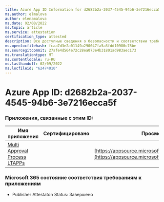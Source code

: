 ```yaml
---
title: Azure App ID Information for d2682b2a-2037-4545-94b6-3e7216ecca5f
ms.author: elmalova
author: elenamalova
ms.date: 02/08/2022
ms.topic: article
ms.service: attestation
certification_type: attested
description: Все доступные сведения о безопасности и соответствии требованиям для d2682b2a-2037-4545-94b6-3e7216ecca5f.
ms.openlocfilehash: fcaa7d3e2a01149a290047fa5a3fdd10980c78be
ms.sourcegitcommit: 27afe4d564e72c28ea073e4b31801ad983aec173
ms.translationtype: MT
ms.contentlocale: ru-RU
ms.lasthandoff: 02/09/2022
ms.locfileid: "62474010"
---
```

# <a name="azure-app-id-d2682b2a-2037-4545-94b6-3e7216ecca5f"></a>Azure App ID: d2682b2a-2037-4545-94b6-3e7216ecca5f


### <a name="apps-associated-with-this-id"></a>Приложения, связанные с этим ID:
| **Имя приложения** | **Сертифицировано** | **Просмотр в AppSource** |
|--------------|---------------|-----------------------|
| [Multi Approval Process LTAPPs](https://docs.microsoft.com/microsoft-365-app-certification/forward/WA200003188) |  | [https://appsource.microsoft.com/product/office/WA200003188](https://appsource.microsoft.com/product/office/WA200003188) |

### <a name="microsoft-365-app-compliance-status"></a>Microsoft 365 состояние соответствия требованиям к приложениям
- Publisher Attestaton Status: Завершено
